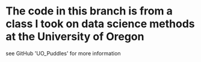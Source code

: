 # The code in this branch is from a class I took on data science methods at the University of Oregon
see GitHub 'UO_Puddles' for more information
